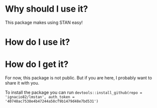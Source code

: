 <!-- README.md is generated from README.Rmd. Please edit that file -->
Why should I use it?
====================

This package makes using STAN easy!

How do I use it?
================

How do I get it?
================

For now, this package is not public. But if you are here, I probably want to share it with you.

To install the package you can run `devtools::install_github(repo = 'ignacio82/lmstan', auth_token = '40748ac7538e4b47244a58cf9b1479d48e7bd531')`
